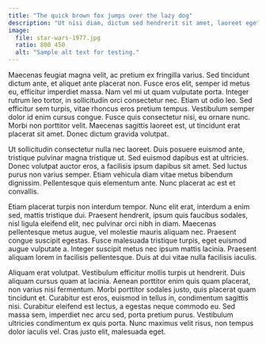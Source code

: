 ```yaml
---
title: "The quick brown fox jumps over the lazy dog"
description: "Ut nisi diam, dictum sed hendrerit sit amet, laoreet eget magna."
image: 
  file: star-wars-1977.jpg
  ratio: 800 450
  alt: "Sample alt text for testing."
---
```

Maecenas feugiat magna velit, ac pretium ex fringilla varius. Sed tincidunt dictum ante, et aliquet ante placerat non. Fusce eros elit, semper id metus eu, efficitur imperdiet massa. Nam vel mi ut quam vulputate porta. Integer rutrum leo tortor, in sollicitudin orci consectetur nec. Etiam ut odio leo. Sed efficitur sem turpis, vitae rhoncus eros pretium tempus. Vestibulum semper dolor id enim cursus congue. Fusce quis consectetur nisi, eu ornare nunc. Morbi non porttitor velit. Maecenas sagittis laoreet est, ut tincidunt erat placerat sit amet. Donec dictum gravida volutpat.

Ut sollicitudin consectetur nulla nec laoreet. Duis posuere euismod ante, tristique pulvinar magna tristique ut. Sed euismod dapibus est at ultricies. Donec volutpat auctor eros, a facilisis ipsum dapibus sit amet. Sed luctus purus non varius semper. Etiam vehicula diam vitae metus bibendum dignissim. Pellentesque quis elementum ante. Nunc placerat ac est et convallis.

Etiam placerat turpis non interdum tempor. Nunc elit erat, interdum a enim sed, mattis tristique dui. Praesent hendrerit, ipsum quis faucibus sodales, nisl ligula eleifend elit, nec pulvinar orci nibh in diam. Maecenas pellentesque metus augue, vel molestie mauris aliquam nec. Praesent congue suscipit egestas. Fusce malesuada tristique turpis, eget euismod augue vulputate a. Integer suscipit metus nec ipsum mattis lacinia. Praesent aliquam lorem in facilisis pellentesque. Duis at dui vitae nulla facilisis iaculis.

Aliquam erat volutpat. Vestibulum efficitur mollis turpis ut hendrerit. Duis aliquam cursus quam at lacinia. Aenean porttitor enim quis quam placerat, non varius nisi fermentum. Morbi porttitor sodales justo, quis placerat quam tincidunt et. Curabitur est eros, euismod in tellus in, condimentum sagittis nisi. Curabitur eleifend est lectus, a egestas neque commodo eu. Sed massa sem, imperdiet nec arcu sed, porta pretium purus. Vestibulum ultricies condimentum ex quis porta. Nunc maximus velit risus, non tempus dolor iaculis vel. Cras justo elit, malesuada eget.
